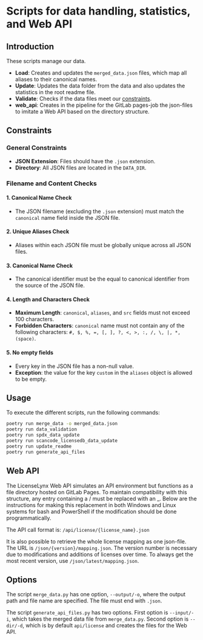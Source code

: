 # Scripts for data handling, statistics, and Web API

## Introduction

These scripts manage our data.

- **Load**: Creates and updates the `merged_data.json` files, which map all aliases to their canonical names.
- **Update**: Updates the data folder from the data and also updates the statistics in the root readme file.
- **Validate**: Checks if the data files meet our [constraints](#constraints).
- **web_api**: Creates in the pipeline for the GitLab pages-job the json-files to imitate a Web API based on the directory structure.

## Constraints

### General Constraints

- **JSON Extension**: Files should have the `.json` extension.
- **Directory**: All JSON files are located in the `DATA_DIR`.

### Filename and Content Checks

#### 1. Canonical Name Check

- The JSON filename (excluding the `.json` extension) must match the `canonical` name field inside the JSON file.

#### 2. Unique Aliases Check

- Aliases within each JSON file must be globally unique across all JSON files.

#### 3. Canonical Name Check
- The canonical identifier must be the equal to canonical identifier from the source of the JSON file.

#### 4. Length and Characters Check

- **Maximum Length**: `canonical`, `aliases`, and `src` fields must not exceed 100 characters.
- **Forbidden Characters**: `canonical` name must not contain any of the following characters: `#, $, %, =, [, ], ?, <, >, :, /, \, |, *, ` ` (space)`.

#### 5. No empty fields

- Every key in the JSON file has a non-null value.
- **Exception**: the value for the key `custom` in the `aliases` object is allowed to be empty.

## Usage

To execute the different scripts, run the following commands:

``` bash
poetry run merge_data -o merged_data.json
poetry run data_validation
poetry run spdx_data_update 
poetry run scancode_licensedb_data_update
poetry run update_readme
poetry run generate_api_files
```

## Web API

The LicenseLynx Web API simulates an API environment but functions as a file directory hosted on GitLab Pages.
To maintain compatibility with this structure, any entry containing a / must be replaced with an _.
Below are the instructions for making this replacement in both Windows and Linux systems for bash and PowerShell if the modification should be done programmatically.

The API call format is: ``/api/license/{license_name}.json``

It is also possible to retrieve the whole license mapping as one json-file.
The URL is ``/json/{version}/mapping.json``. 
The version number is necessary due to modifications and additions of licenses over time.
To always get the most recent version, use ``/json/latest/mapping.json``.

## Options

The script ``merge_data.py`` has one option, ```--output/-o```, where the output path and file name are specified.
The file must end with ```.json```.

The script ``generate_api_files.py`` has two options.
First option is ``--input/-i``, which takes the merged data file from ``merge_data.py``.
Second option is ``--dir/-d``, which is by default ``api/license`` and creates the files for the Web API.
